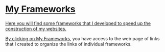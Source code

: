<br>

<!-- Light Mode -->
<p align="center">
    <a href="https://github.com/azrmicael/my-frameworks/blob/569d1bdefbc93ae4ac90d52f71d94899866a4671/assets/code-white.svg#gh-light-mode-only" alt="My Frameworks" height="100">
</p>

<!-- Dark Mode -->
<p align="center">
    <a href="https://github.com/azrmicael/my-frameworks/blob/569d1bdefbc93ae4ac90d52f71d94899866a4671/assets/code-dark.svg#gh-dark-mode-only" alt="My Frameworks" height="100">
</p>

# My Frameworks

Here you will find some frameworks that I developed to speed up the construction of my websites.

By clicking on [My Frameworks](https://azrmicael.github.io/my-frameworks/), you have access to the web page of links that I created to organize the links of individual frameworks.
